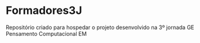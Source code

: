 # Formadores3J
Repositório criado para hospedar o projeto desenvolvido na 3º jornada GE Pensamento Computacional EM
